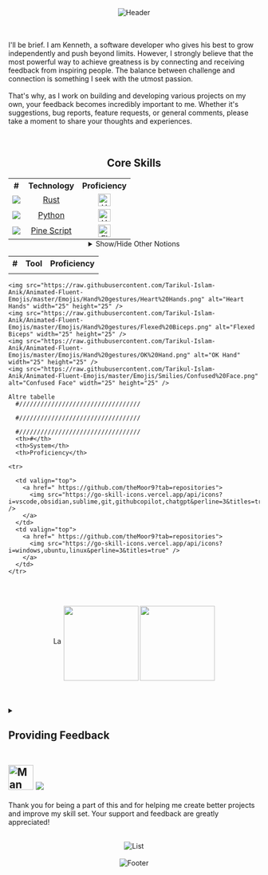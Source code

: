 
<div align="center">  
  <img src="https://capsule-render.vercel.app/api?type=waving&height=150&color=gradient&customColorList=24,22,25,30&text=🖐️%20Ciao,%20Welcome%20to%20My%20GitHub!&reversal=false&fontSize=29&textBg=false&animation=fadeIn&section=header&fontAlignY=30" alt="Header" style="max-width: auto; height: auto;"> 
</div>

<br><br>
I'll be brief. I am Kenneth, a software developer who gives his best to grow independently and push beyond limits. However, I strongly believe that the most powerful way to achieve greatness is by connecting and receiving feedback from inspiring people. The balance between challenge and connection is something I seek with the utmost passion.
<br><br>
That's why, as I work on building and developing various projects on my own, your feedback becomes incredibly important to me. Whether it's suggestions, bug reports, feature requests, or general comments, please take a moment to share your thoughts and experiences.
<br><br><br>

<div align="center">
  <p>
    <h2> Core Skills </h2>
  </p>
  <table style="margin: auto;">
    <tr>
      <th>#</th>
      <th>Technology</th>
      <th>Proficiency</th>
    </tr>
    <tr>
      <td>
        <div align="center">
          <a href="https://www.rust-lang.org/">
            <img src="https://go-skill-icons.vercel.app/api/icons?i=rust&titles=true" />
          </a>
        </div>
      </td>
      <td>
        <div align="center">
          <a href="https://www.rust-lang.org/">
            Rust
          </a>
        </div>
      </td>
      <td>
        <div align="center">
          <a href="https://www.rust-lang.org/">
            <img src="https://raw.githubusercontent.com/Tarikul-Islam-Anik/Animated-Fluent-Emojis/master/Emojis/Hand%20gestures/Heart%20Hands.png" alt="Heart Hands" width="25" height="25" />
          </a>
        </div>
      </td>
    </tr>
    <tr>
      <td>
        <div align="center">
          <a href="https://www.python.org/about/quotes/">
            <img src="https://go-skill-icons.vercel.app/api/icons?i=py&titles=true" />
          </a>
        </div>
      </td>
      <td>
        <div align="center">
          <a href="https://www.python.org/about/quotes/">
            Python
          </a>
        </div>
      </td>
      <td>
        <div align="center">
          <a href="https://www.python.org/about/quotes/s">
            <img src="https://raw.githubusercontent.com/Tarikul-Islam-Anik/Animated-Fluent-Emojis/master/Emojis/Hand%20gestures/Heart%20Hands.png" alt="Heart Hands" width="25" height="25" />
          </a>
        </div>
    </tr>
    <tr>
      <td>
        <div align="center">
          <a href="https://www.tradingview.com/support/solutions/43000561836-what-is-pine-script/">
            <img src="https://go-skill-icons.vercel.app/api/icons?i=pinescript&titles=true" />
          </a>
        </div>
      </td>
      <td>
        <div align="center">
          <a href="https://www.tradingview.com/support/solutions/43000561836-what-is-pine-script/">
            Pine Script
          </a>
        </div>
      </td>
      <td>
        <div align="center">
          <a href="https://www.tradingview.com/support/solutions/43000561836-what-is-pine-script/">
            <img src="https://raw.githubusercontent.com/Tarikul-Islam-Anik/Animated-Fluent-Emojis/master/Emojis/Hand%20gestures/Flexed%20Biceps.png" alt="Flexed Biceps" width="25" height="25" />
          </a>
        </div>
    </tr>
  </table>

  <details>
    <summary>Show/Hide Other Notions</summary>
    <table style="margin: auto;">
      <tr>
      <td>
        <div align="center">
          <a href="https://github.com/theMoor9?tab=repositories">
            <img src="https://go-skill-icons.vercel.app/api/icons?i=bash&titles=true" />
          </a>
        </div>
      </td>
      <td>
        <div align="center">
          Bash
        </div>
      </td>
      <td>
        <div align="center">
          <a href="https://github.com/theMoor9?tab=repositories">
            <img src="https://raw.githubusercontent.com/Tarikul-Islam-Anik/Animated-Fluent-Emojis/master/Emojis/Hand%20gestures/OK%20Hand.png" alt="OK Hand" width="25" height="25" />
          </a>
        </div>
    </tr>
    <tr>
      <td>
        <div align="center">
          <a href="https://github.com/theMoor9?tab=repositories">
            <img src="https://go-skill-icons.vercel.app/api/icons?i=html&titles=true" />
          </a>
        </div>
      </td>
      <td>
        <div align="center">
          HTML
        </div>
      </td>
      <td>
        <div align="center">
          <a href="https://github.com/theMoor9?tab=repositories">
            <img src="https://raw.githubusercontent.com/Tarikul-Islam-Anik/Animated-Fluent-Emojis/master/Emojis/Hand%20gestures/OK%20Hand.png" alt="OK Hand" width="25" height="25" />
          </a>
        </div>
    </tr>
    <tr>
      <td>
        <div align="center">
          <a href="https://github.com/theMoor9?tab=repositories">
            <img src="https://go-skill-icons.vercel.app/api/icons?i=css&titles=true" />
          </a>
        </div>
      </td>
      <td>
        <div align="center">
          <a href="https://github.com/theMoor9?tab=repositories">
            CSS
          </a>
        </div>
      </td>
      <td>
        <div align="center">
          <a href="https://github.com/theMoor9?tab=repositories">
            <img src="https://raw.githubusercontent.com/Tarikul-Islam-Anik/Animated-Fluent-Emojis/master/Emojis/Hand%20gestures/OK%20Hand.png" alt="OK Hand" width="25" height="25" />
          </a>
        </div>
    </tr>
    <tr>
      <td>
        <div align="center">
          <a href="https://github.com/theMoor9?tab=repositories">
            <img src="https://go-skill-icons.vercel.app/api/icons?i=js&titles=true" />
          </a>
        </div>
      </td>
      <td>
        <div align="center">
          <a href="https://github.com/theMoor9?tab=repositories">
            Java Script
          </a>
        </div>
      </td>
      <td>
        <div align="center">
          <a href="https://github.com/theMoor9?tab=repositories">
            <img src="https://raw.githubusercontent.com/Tarikul-Islam-Anik/Animated-Fluent-Emojis/master/Emojis/Smilies/Confused%20Face.png" alt="Confused Face" width="25" height="25" />
          </a>
        </div>
    </tr>
    <tr>
      <td>
        <div align="center">
          <a href="https://github.com/theMoor9?tab=repositories">
            <img src="https://go-skill-icons.vercel.app/api/icons?i=md&titles=true" />
          </a>
        </div>
      </td>
      <td>
        <div align="center">
          <a href="https://github.com/theMoor9?tab=repositories">
            MD
          </a>
        </div>
      </td>
      <td>
        <div align="center">
          <a href="https://github.com/theMoor9?tab=repositories">
            <img src="https://raw.githubusercontent.com/Tarikul-Islam-Anik/Animated-Fluent-Emojis/master/Emojis/Hand%20gestures/Flexed%20Biceps.png" alt="Flexed Biceps" width="25" height="25" />
          </a>
        </div>
      </tr>
    </table>
  </details>
</div>

<div align=""center>
  <table>
      <th>#</th>
      <th>Tool</th>
      <th>Proficiency</th>
      <tr>
        <td>
        </td>
        <td>
        </td>
        <td>
        </td>
      </tr>
      
  </table>
</div>
<div align=""center>

    <img src="https://raw.githubusercontent.com/Tarikul-Islam-Anik/Animated-Fluent-Emojis/master/Emojis/Hand%20gestures/Heart%20Hands.png" alt="Heart Hands" width="25" height="25" />
    <img src="https://raw.githubusercontent.com/Tarikul-Islam-Anik/Animated-Fluent-Emojis/master/Emojis/Hand%20gestures/Flexed%20Biceps.png" alt="Flexed Biceps" width="25" height="25" />
    <img src="https://raw.githubusercontent.com/Tarikul-Islam-Anik/Animated-Fluent-Emojis/master/Emojis/Hand%20gestures/OK%20Hand.png" alt="OK Hand" width="25" height="25" />
    <img src="https://raw.githubusercontent.com/Tarikul-Islam-Anik/Animated-Fluent-Emojis/master/Emojis/Smilies/Confused%20Face.png" alt="Confused Face" width="25" height="25" />

    Altre tabelle
      #//////////////////////////////////
      
      #//////////////////////////////////
      
      #//////////////////////////////////
      <th>#</th>
      <th>System</th>
      <th>Proficiency</th>
      
    <tr>
      
      <td valign="top">
        <a href=" https://github.com/theMoor9?tab=repositories">
          <img src="https://go-skill-icons.vercel.app/api/icons?i=vscode,obsidian,sublime,git,githubcopilot,chatgpt&perline=3&titles=true" />
        </a>
      </td>
      <td valign="top">
        <a href=" https://github.com/theMoor9?tab=repositories">
          <img src="https://go-skill-icons.vercel.app/api/icons?i=windows,ubuntu,linux&perline=3&titles=true" />
        </a>
      </td>
    </tr>

    
    
  
<br><br>
<div align="center">
    <img src="https://raw.githubusercontent.com/Tarikul-Islam-Anik/Animated-Fluent-Emojis/master/Emojis/Animals/Lady%20Beetle.png" alt="Lady Beetle" width="17" height="17">
    <img align="center" height=150 src="https://github-readme-stats.vercel.app/api?username=theMoor9&hide=contribs,prs&show_icons=true&rank_icon=github&theme=ocean_dark" />
    <img align="center" height=150 src="https://github-readme-stats.vercel.app/api/top-langs/?username=theMoor9&langs_count=8&layout=compact&theme=ocean_dark" />
</div>
<br><br><br>

<details>
  <summary>
    <h2> Providing Feedback </h2>
  </summary>
  <figure>
    <img src="https://raw.githubusercontent.com/Tarikul-Islam-Anik/Animated-Fluent-Emojis/master/Emojis/Animals/Lady%20Beetle.png" alt="Lady Beetle" width="17" height="17"> <b>Report Bugs</b>: If you encounter any issues, please let me know through the Issues tabs in the respective repositories. Include as much detail as possible to help me understand and fix the problem quickly.
    <br><br>
    <img src="https://raw.githubusercontent.com/Tarikul-Islam-Anik/Animated-Fluent-Emojis/master/Emojis/Hand%20gestures/Brain.png" alt="Brain" width="17" height="17"> <b>Suggest Features</b>: Have an idea for a new feature? Submit a feature request in the Issues tabs of the relevant repositories.
    <br><br>
    <img src="https://raw.githubusercontent.com/Tarikul-Islam-Anik/Animated-Fluent-Emojis/master/Emojis/Hand%20gestures/Index%20Pointing%20Up.png" alt="Index Pointing Up" width="17" height="17"> <b>General Feedback</b>: Any other thoughts or suggestions? Feel free to open a discussion or reach out via the Issues tab.
  </figure>
  <br><br><br>
</details>



## <img src="https://raw.githubusercontent.com/Tarikul-Islam-Anik/Animated-Fluent-Emojis/master/Emojis/People/Man%20Technologist.png" alt="Man Technologist" width="50" height="50"> ![](https://komarev.com/ghpvc/?username=theMoor9&style=plastic&color=70e000&label=All+Time+Profile+Visits)

Thank you for being a part of this and for helping me create better projects and improve my skill set. Your support and feedback are greatly appreciated! 
<br><br>
<div align="center">
  <img src="https://readme-typing-svg.demolab.com?font=Fira+Code&pause=1000&color=4EF729&center=true&vCenter=true&random=true&width=435&lines=Blockchain+Protocols;Artificial+Intelligence;Smart+Solutions;Coding;Computer+Programming;Software+Engineering" alt="List" style="max-width: auto; height: auto;">
</div>
<br>
<div align="center">  
  <img src="https://capsule-render.vercel.app/api?type=waving&height=150&color=gradient&customColorList=24,22,25,30&reversal=false&fontSize=30&textBg=false&animation=fadeIn&section=footer&fontAlignY=30" alt="Footer" style="max-width: auto; height: auto;"> 
</div>
